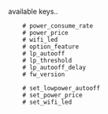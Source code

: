 available keys..

        # power_consume_rate
        # power_price
        # wifi_led
        # option_feature
        # lp_autooff
        # lp_threshold
        # lp_autooff_delay
        # fw_version

        # set_lowpower_autooff
        # set_power_price
        # set_wifi_led
